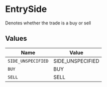 # EntrySide

Denotes whether the trade is a buy or sell


## Values

| Name               | Value              |
| ------------------ | ------------------ |
| `SIDE_UNSPECIFIED` | SIDE_UNSPECIFIED   |
| `BUY`              | BUY                |
| `SELL`             | SELL               |